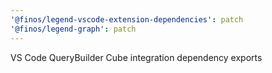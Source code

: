 ```yaml
---
'@finos/legend-vscode-extension-dependencies': patch
'@finos/legend-graph': patch
---
```


VS Code QueryBuilder Cube integration dependency exports
